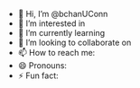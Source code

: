 - 👋 Hi, I’m @bchanUConn
- 👀 I’m interested in 
- 🌱 I’m currently learning
- 💞️ I’m looking to collaborate on
- 📫 How to reach me:
- 😄 Pronouns: 
- ⚡ Fun fact: 

<!---
bchanUConn/bchanUConn is a ✨ special ✨ repository because its `README.md` (this file) appears on your GitHub profile.
You can click the Preview link to take a look at your changes.
--->
